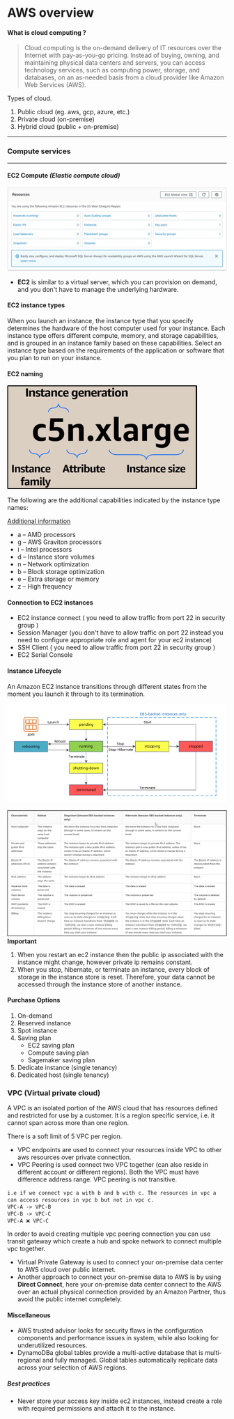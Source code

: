 # AWS overview

#### What is cloud computing ?

> Cloud computing is the on-demand delivery of IT resources over the Internet with pay-as-you-go
> pricing. Instead of buying, owning, and maintaining physical data centers and servers, you can
> access technology services, such as computing power, storage, and databases, on an as-needed basis
> from a cloud provider like Amazon Web Services (AWS).

Types of cloud.

1. Public cloud (eg. aws, gcp, azure, etc.)
2. Private cloud (on-premise)
3. Hybrid cloud (public + on-premise)

---

### Compute services

---

#### EC2 Compute *(Elastic compute cloud)*

![EC2 dashboard](/images/ec2_dashboard.png)

- **EC2** is similar to a virtual server, which you can provision on demand, and you don't have to
  manage the underlying hardware.

#### EC2 instance types

When you launch an instance, the instance type that you specify determines the hardware of the host
computer used for your instance. Each instance type offers different compute, memory, and storage
capabilities, and is grouped in an instance family based on these capabilities. Select an instance
type based on the requirements of the application or software that you plan to run on your instance.

#### EC2 naming

![EC2 instance naming](/images/ec2_instance_naming.png)

The following are the additional capabilities indicated by the instance type names:

[Additional information](https://docs.aws.amazon.com/AWSEC2/latest/UserGuide/instance-types.html)

- a – AMD processors
- g – AWS Graviton processors
- i – Intel processors
- d – Instance store volumes
- n – Network optimization
- b – Block storage optimization
- e – Extra storage or memory
- z – High frequency

#### Connection to EC2 instances

- EC2 instance connect ( you need to allow traffic from port 22 in security group )
- Session Manager (you don't have to allow traffic on port 22 instead you need to configure
  appropriate role and agent for your ec2 instance)
- SSH Client ( you need to allow traffic from port 22 in security group )
- EC2 Serial Console

#### Instance Lifecycle

An Amazon EC2 instance transitions through different states from the moment you launch it through to
its termination.

![EC2 instance lifecycle](/images/ec2_instance_lifecycle.png)

![EC2 lifecycle differences](/images/ec2_lifecycle_differences.png)
**Important**

1. When you restart an ec2 instance then the public ip associated with the instance might change,
   however private ip remains constant.
2. When you stop, hibernate, or terminate an instance, every block of storage in the instance store
   is reset. Therefore, your data cannot be accessed through the instance store of another instance.

#### Purchase Options

1. On-demand
2. Reserved instance
3. Spot instance
4. Saving plan
    - EC2 saving plan
    - Compute saving plan
    - Sagemaker saving plan
5. Dedicate instance (single tenancy)
6. Dedicated host (single tenancy)

### VPC (Virtual private cloud)

A VPC is an isolated portion of the AWS cloud that has resources defined and restricted for use by a
customer. It is a region specific service, i.e. it
cannot span across more than one region.

There is a soft limit of 5 VPC per region.

- VPC endpoints are used to connect your resources inside VPC to other aws resources over private
  connection.
- VPC Peering is used connect two VPC together (can also reside in different account or different
  regions). Both the VPC must have difference address range. VPC
  peering is not transitive.

```
i.e if we connect vpc a with b and b with c. The resources in vpc a can access resources in vpc b but not in vpc c.
VPC-A -> VPC-B 
VPC-B -> VPC-C 
VPC-A ❌ VPC-C 
```

In order to avoid creating multiple vpc peering connection you can use transit gateway which create
a hub and spoke network to connect multiple vpc together.

- Virtual Private Gateway is used to connect your on-premise data center to AWS cloud over public
  internet.
- Another approach to connect your on-premise data to AWS is by using **Direct Connect**, here your
  on-premise data center connect to the AWS over an actual physical connection provided by an Amazon
  Partner, thus avoid the public internet completely.

#### Miscellaneous

- AWS trusted advisor looks for security flaws in the configuration components and performance
  issues
  in system, while also looking for underutilized resources.
- DynamoDBa global tables provide a multi-active database that is multi-regional and fully managed.
  Global tables automatically replicate data across your selection of AWS regions.

##### Best practices

- Never store your access key inside ec2 instances, instead create a role with required permissions
  and attach it to the instance.